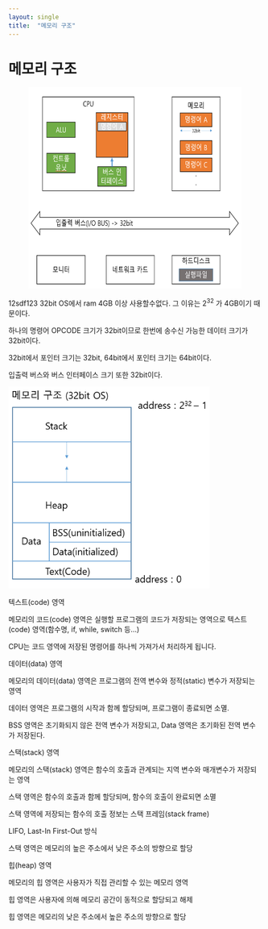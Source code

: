 ```yaml
---
layout: single
title:  "메모리 구조"
---
```


# 메모리 구조

<figure>
 <img src="/_posts/memory_opcode.png" width="500px" height="400px" title="memory_opcode" alt="creating a new branch on GitHub" />
</figure>



12sdf123
32bit OS에서 ram 4GB 이상 사용할수없다. 그 이유는 2<sup>32</sup> 가 4GB이기 때문이다.

하나의 명령어 OPCODE 크기가 32bit이므로 한번에 송수신 가능한 데이터 크기가 32bit이다.

32bit에서 포인터 크기는 32bit, 64bit에서 포인터 크기는 64bit이다.

입출력 버스와 버스 인터페이스 크기 또한 32bit이다.






<img src="./memory_structure.PNG" width="400px" height="400px" title="memory_structure"/>





텍스트(code) 영역

메모리의 코드(code) 영역은 실행할 프로그램의 코드가 저장되는 영역으로 텍스트(code) 영역(함수명, if, while, switch 등...)

CPU는 코드 영역에 저장된 명령어를 하나씩 가져가서 처리하게 됩니다.




데이터(data) 영역

메모리의 데이터(data) 영역은 프로그램의 전역 변수와 정적(static) 변수가 저장되는 영역

데이터 영역은 프로그램의 시작과 함께 할당되며, 프로그램이 종료되면 소멸.

BSS 영역은 초기화되지 않은 전역 변수가 저장되고, Data 영역은 초기화된 전역 변수가 저장된다.




스택(stack) 영역

메모리의 스택(stack) 영역은 함수의 호출과 관계되는 지역 변수와 매개변수가 저장되는 영역

스택 영역은 함수의 호출과 함께 할당되며, 함수의 호출이 완료되면 소멸

스택 영역에 저장되는 함수의 호출 정보는 스택 프레임(stack frame)

LIFO, Last-In First-Out 방식

스택 영역은 메모리의 높은 주소에서 낮은 주소의 방향으로 할당




힙(heap) 영역

메모리의 힙 영역은 사용자가 직접 관리할 수 있는 메모리 영역

힙 영역은 사용자에 의해 메모리 공간이 동적으로 할당되고 해제

힙 영역은 메모리의 낮은 주소에서 높은 주소의 방향으로 할당

